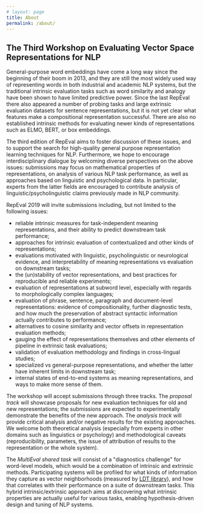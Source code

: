 ```yaml
---
# layout: page
title: About
permalink: /about/
---
```


## The Third Workshop on Evaluating Vector Space Representations for NLP

General-purpose word embeddings have come a long way since the beginning of their boom in 2013, and they are still the most widely used way of representing words in both industrial and academic NLP systems, but the traditional intrinsic evaluation tasks such as word similarity and analogy have been shown to have limited predictive power. Since the last RepEval there also appeared a number of probing tasks and large extrinsic evaluation datasets for sentence representations, but it is not yet clear what features make a compositional representation successful. There are also no established intrinsic methods for evaluating newer kinds of representations such as ELMO, BERT, or box embeddings.

The third edition of RepEval aims to foster discussion of these issues, and to support the search for high-quality general purpose representation learning techniques for NLP. Furthermore, we hope to encourage interdisciplinary dialogue by welcoming diverse perspectives on the above issues: submissions may focus on mathematical properties of representations, on analysis of various NLP task performance, as well as approaches based on linguistic and psychological data. In particular, experts from the latter fields are encouraged to contribute analysis of linguistic/psycholinguistic claims previously made in NLP community.

RepEval 2019 will invite submissions including, but not limited to the following issues:

 * reliable intrinsic measures for task-independent meaning representations, and their ability to predict downstream task performance;
 * approaches for intrinsic evaluation of contextualized and other kinds of representations;
 * evaluations motivated with linguistic, psycholinguistic or neurological evidence, and interpretability of meaning representations vs evaluation on downstream tasks;
 * the (un)stability of vector representations, and best practices for reproducible and reliable experiments;
 * evaluation of representations at subword level, especially with regards to morphologically complex languages;
 * evaluation of phrase, sentence, paragraph and document-level representations: evidence of compositionality, further diagnostic tests, and how much the preservation of abstract syntactic information actually contributes to performance;
 * alternatives to cosine similarity and vector offsets in representation evaluation methods;
 * gauging the effect of representations themselves and other elements of pipeline in extrinsic task evaluations;
 * validation of evaluation methodology and findings in cross-lingual studies;
 * specialized vs general-purpose representations, and whether the latter have inherent limits in downstream task;
 * internal states of end-to-end systems as meaning representations, and ways to make more sense of them.

The workshop will accept submissions through three tracks. The *proposal track* will showcase proposals for new evaluation techniques for old and new representations; the submissions are expected to experimentally demonstrate the benefits of the new approach. The *analysis track* will provide critical analysis and/or negative results for the existing approaches. We welcome both theoretical analysis (especially from experts in other domains such as linguistics or psychology) and methodological caveats (reproducibility, parameters, the issue of attribution of results to the representation or the whole system).

The *MultiEval shared task* will consist of a "diagnostics challenge" for word-level models, which would be a combination of intrinsic and extrinsic methods. Participating systems will be profiled for what kinds of information they capture as vector neighborhoods (measured by [LDT library](<http://ldtoolkit.space>)), and how that correlates with their performance on a suite of downstream tasks. This hybrid intrinsic/extrinsic approach aims at discovering what intrinsic properties are actually useful for various tasks, enabling hypothesis-driven design and tuning of NLP systems.